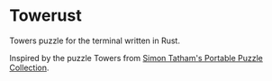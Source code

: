 # Towerust

Towers puzzle for the terminal written in Rust.

Inspired by the puzzle Towers from
[Simon Tatham's Portable Puzzle Collection](https://www.chiark.greenend.org.uk/~sgtatham/puzzles/).
